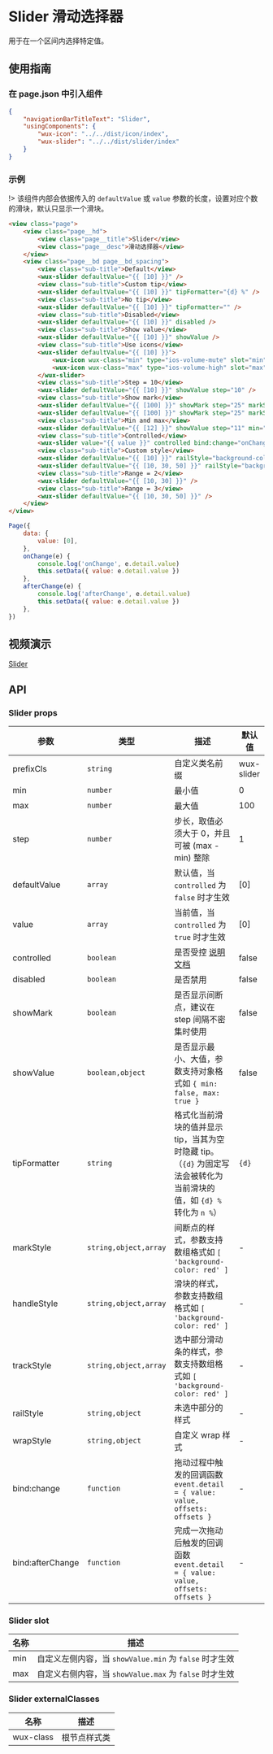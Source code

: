 # Slider 滑动选择器

用于在一个区间内选择特定值。

## 使用指南

### 在 page.json 中引入组件

```json
{
    "navigationBarTitleText": "Slider",
    "usingComponents": {
        "wux-icon": "../../dist/icon/index",
        "wux-slider": "../../dist/slider/index"
    }
}
```

### 示例

!> 该组件内部会依据传入的 `defaultValue` 或 `value` 参数的长度，设置对应个数的滑块，默认只显示一个滑块。

```html
<view class="page">
    <view class="page__hd">
        <view class="page__title">Slider</view>
        <view class="page__desc">滑动选择器</view>
    </view>
    <view class="page__bd page__bd_spacing">
        <view class="sub-title">Default</view>
        <wux-slider defaultValue="{{ [10] }}" />
        <view class="sub-title">Custom tip</view>
        <wux-slider defaultValue="{{ [10] }}" tipFormatter="{d} %" />
        <view class="sub-title">No tip</view>
        <wux-slider defaultValue="{{ [10] }}" tipFormatter="" />
        <view class="sub-title">Disabled</view>
        <wux-slider defaultValue="{{ [10] }}" disabled />
        <view class="sub-title">Show value</view>
        <wux-slider defaultValue="{{ [10] }}" showValue />
        <view class="sub-title">Use icons</view>
        <wux-slider defaultValue="{{ [10] }}">
            <wux-icon wux-class="min" type="ios-volume-mute" slot="min" />
            <wux-icon wux-class="max" type="ios-volume-high" slot="max" />
        </wux-slider>
        <view class="sub-title">Step = 10</view>
        <wux-slider defaultValue="{{ [10] }}" showValue step="10" />
        <view class="sub-title">Show mark</view>
        <wux-slider defaultValue="{{ [100] }}" showMark step="25" markStyle="background-color: red" />
        <wux-slider defaultValue="{{ [100] }}" showMark step="25" markStyle="{{ ['background-color: red', 'background-color: yellow', 'background-color: blue'] }}" />
        <view class="sub-title">Min and max</view>
        <wux-slider defaultValue="{{ [12] }}" showValue step="11" min="0" max="88" />
        <view class="sub-title">Controlled</view>
        <wux-slider value="{{ value }}" controlled bind:change="onChange" bind:afterChange="afterChange" />
        <view class="sub-title">Custom style</view>
        <wux-slider defaultValue="{{ [10] }}" railStyle="background-color: blue" trackStyle="background-color: red" handleStyle="background-color: yellow" />
        <wux-slider defaultValue="{{ [10, 30, 50] }}" railStyle="background-color: blue" trackStyle="{{ ['background-color: red', 'background-color: yellow'] }}" handleStyle="{{ ['background-color: yellow', 'background-color: red', 'background-color: blue'] }}" />
        <view class="sub-title">Range = 2</view>
        <wux-slider defaultValue="{{ [10, 30] }}" />
        <view class="sub-title">Range = 3</view>
        <wux-slider defaultValue="{{ [10, 30, 50] }}" />
    </view>
</view>
```

```js
Page({
	data: {
		value: [0],
	},
	onChange(e) {
		console.log('onChange', e.detail.value)
		this.setData({ value: e.detail.value })
	},
	afterChange(e) {
		console.log('afterChange', e.detail.value)
		this.setData({ value: e.detail.value })
	},
})
```

## 视频演示

[Slider](./_media/slider.mp4 ':include :type=iframe width=375px height=667px')

## API

### Slider props

| 参数 | 类型 | 描述 | 默认值 |
| --- | --- | --- | --- |
| prefixCls | `string` | 自定义类名前缀 | wux-slider |
| min | `number` | 最小值 | 0 |
| max | `number` | 最大值 | 100 |
| step | `number` | 步长，取值必须大于 0，并且可被 (max - min) 整除 | 1 |
| defaultValue | `array` | 默认值，当 `controlled` 为 `false` 时才生效 | [0] |
| value | `array` | 当前值，当 `controlled` 为 `true` 时才生效 | [0] |
| controlled | `boolean` | 是否受控 [说明文档](controlled.md) | false |
| disabled | `boolean` | 是否禁用 | false |
| showMark | `boolean` | 是否显示间断点，建议在 step 间隔不密集时使用 | false |
| showValue | `boolean,object` | 是否显示最小、大值，参数支持对象格式如 `{ min: false, max: true }` | false |
| tipFormatter | `string` | 格式化当前滑块的值并显示 tip，当其为空时隐藏 tip。（`{d}` 为固定写法会被转化为当前滑块的值，如 `{d} %` 转化为 `n %`） | `{d}` |
| markStyle | `string,object,array` | 间断点的样式，参数支持数组格式如 `[ 'background-color: red' ]` | - |
| handleStyle | `string,object,array` | 滑块的样式，参数支持数组格式如 `[ 'background-color: red' ]` | - |
| trackStyle | `string,object,array` | 选中部分滑动条的样式，参数支持数组格式如 `[ 'background-color: red' ]` | - |
| railStyle | `string,object` | 未选中部分的样式 | - |
| wrapStyle | `string,object` | 自定义 wrap 样式 | - |
| bind:change | `function` | 拖动过程中触发的回调函数 `event.detail = { value: value, offsets: offsets }` | - |
| bind:afterChange | `function` | 完成一次拖动后触发的回调函数 `event.detail = { value: value, offsets: offsets }` | - |

### Slider slot

| 名称 | 描述 |
| --- | --- |
| min | 自定义左侧内容，当 `showValue.min` 为 `false` 时才生效 |
| max | 自定义右侧内容，当 `showValue.max` 为 `false` 时才生效 |

### Slider externalClasses

| 名称 | 描述 |
| --- | --- |
| wux-class | 根节点样式类 |